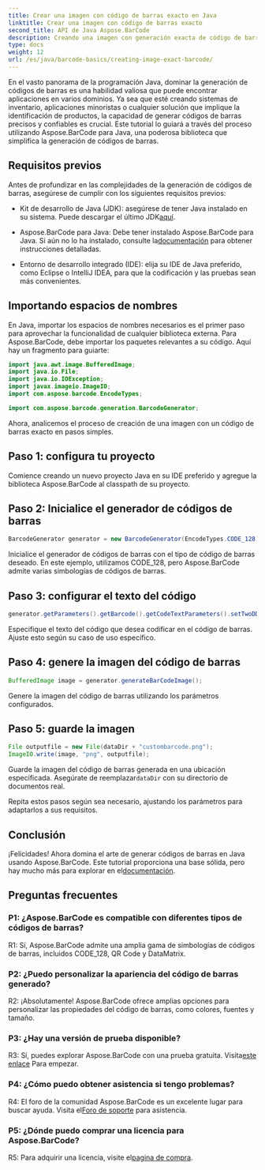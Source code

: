 ```yaml
---
title: Crear una imagen con código de barras exacto en Java
linktitle: Crear una imagen con código de barras exacto
second_title: API de Java Aspose.BarCode
description: Creando una imagen con generación exacta de código de barras en Java con Aspose.BarCode. Cree códigos de barras personalizados fácilmente. Explore documentación, descárguela y obtenga soporte.
type: docs
weight: 12
url: /es/java/barcode-basics/creating-image-exact-barcode/
---
```

En el vasto panorama de la programación Java, dominar la generación de códigos de barras es una habilidad valiosa que puede encontrar aplicaciones en varios dominios. Ya sea que esté creando sistemas de inventario, aplicaciones minoristas o cualquier solución que implique la identificación de productos, la capacidad de generar códigos de barras precisos y confiables es crucial. Este tutorial lo guiará a través del proceso utilizando Aspose.BarCode para Java, una poderosa biblioteca que simplifica la generación de códigos de barras.

## Requisitos previos

Antes de profundizar en las complejidades de la generación de códigos de barras, asegúrese de cumplir con los siguientes requisitos previos:

-  Kit de desarrollo de Java (JDK): asegúrese de tener Java instalado en su sistema. Puede descargar el último JDK[aquí](https://www.oracle.com/java/technologies/javase-downloads.html).

-  Aspose.BarCode para Java: Debe tener instalado Aspose.BarCode para Java. Si aún no lo ha instalado, consulte la[documentación](https://reference.aspose.com/barcode/java/) para obtener instrucciones detalladas.

- Entorno de desarrollo integrado (IDE): elija su IDE de Java preferido, como Eclipse o IntelliJ IDEA, para que la codificación y las pruebas sean más convenientes.

## Importando espacios de nombres

En Java, importar los espacios de nombres necesarios es el primer paso para aprovechar la funcionalidad de cualquier biblioteca externa. Para Aspose.BarCode, debe importar los paquetes relevantes a su código. Aquí hay un fragmento para guiarte:

```java
import java.awt.image.BufferedImage;
import java.io.File;
import java.io.IOException;
import javax.imageio.ImageIO;
import com.aspose.barcode.EncodeTypes;

import com.aspose.barcode.generation.BarcodeGenerator;
```

Ahora, analicemos el proceso de creación de una imagen con un código de barras exacto en pasos simples.

## Paso 1: configura tu proyecto

Comience creando un nuevo proyecto Java en su IDE preferido y agregue la biblioteca Aspose.BarCode al classpath de su proyecto.

## Paso 2: Inicialice el generador de códigos de barras

```java
BarcodeGenerator generator = new BarcodeGenerator(EncodeTypes.CODE_128);
```

Inicialice el generador de códigos de barras con el tipo de código de barras deseado. En este ejemplo, utilizamos CODE_128, pero Aspose.BarCode admite varias simbologías de códigos de barras.

## Paso 3: configurar el texto del código

```java
generator.getParameters().getBarcode().getCodeTextParameters().setTwoDDisplayText("123456");
```

Especifique el texto del código que desea codificar en el código de barras. Ajuste esto según su caso de uso específico.

## Paso 4: genere la imagen del código de barras

```java
BufferedImage image = generator.generateBarCodeImage();
```

Genere la imagen del código de barras utilizando los parámetros configurados.

## Paso 5: guarde la imagen

```java
File outputfile = new File(dataDir + "custombarcode.png");
ImageIO.write(image, "png", outputfile);
```

 Guarde la imagen del código de barras generada en una ubicación especificada. Asegúrate de reemplazar`dataDir` con su directorio de documentos real.

Repita estos pasos según sea necesario, ajustando los parámetros para adaptarlos a sus requisitos.

## Conclusión

 ¡Felicidades! Ahora domina el arte de generar códigos de barras en Java usando Aspose.BarCode. Este tutorial proporciona una base sólida, pero hay mucho más para explorar en el[documentación](https://reference.aspose.com/barcode/java/).

## Preguntas frecuentes

### P1: ¿Aspose.BarCode es compatible con diferentes tipos de códigos de barras?

R1: Sí, Aspose.BarCode admite una amplia gama de simbologías de códigos de barras, incluidos CODE_128, QR Code y DataMatrix.

### P2: ¿Puedo personalizar la apariencia del código de barras generado?

R2: ¡Absolutamente! Aspose.BarCode ofrece amplias opciones para personalizar las propiedades del código de barras, como colores, fuentes y tamaño.

### P3: ¿Hay una versión de prueba disponible?

 R3: Sí, puedes explorar Aspose.BarCode con una prueba gratuita. Visita[este enlace](https://releases.aspose.com/) Para empezar.

### P4: ¿Cómo puedo obtener asistencia si tengo problemas?

 R4: El foro de la comunidad Aspose.BarCode es un excelente lugar para buscar ayuda. Visita el[Foro de soporte](https://forum.aspose.com/c/barcode/13) para asistencia.

### P5: ¿Dónde puedo comprar una licencia para Aspose.BarCode?

 R5: Para adquirir una licencia, visite el[pagina de compra](https://purchase.aspose.com/buy).